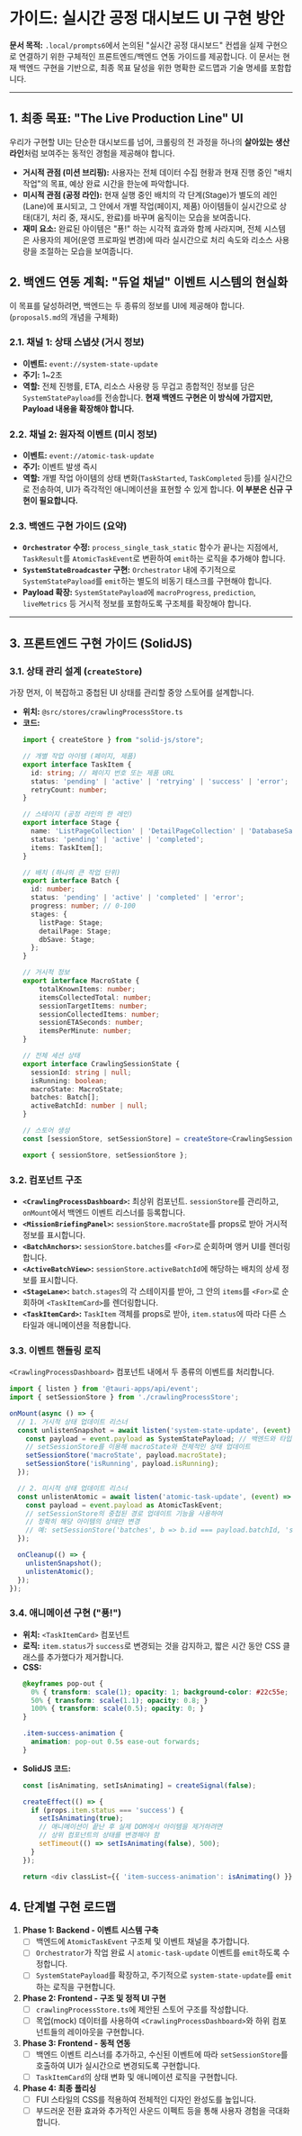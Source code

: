 # 가이드: 실시간 공정 대시보드 UI 구현 방안

**문서 목적:** `.local/prompts6`에서 논의된 "실시간 공정 대시보드" 컨셉을 실제 구현으로 연결하기 위한 구체적인 프론트엔드/백엔드 연동 가이드를 제공합니다. 이 문서는 현재 백엔드 구현을 기반으로, 최종 목표 달성을 위한 명확한 로드맵과 기술 명세를 포함합니다.

--- 

## 1. 최종 목표: "The Live Production Line" UI

우리가 구현할 UI는 단순한 대시보드를 넘어, 크롤링의 전 과정을 하나의 **살아있는 생산 라인**처럼 보여주는 동적인 경험을 제공해야 합니다.

-   **거시적 관점 (미션 브리핑):** 사용자는 전체 데이터 수집 현황과 현재 진행 중인 "배치 작업"의 목표, 예상 완료 시간을 한눈에 파악합니다.
-   **미시적 관점 (공정 라인):** 현재 실행 중인 배치의 각 단계(Stage)가 별도의 레인(Lane)에 표시되고, 그 안에서 개별 작업(페이지, 제품) 아이템들이 실시간으로 상태(대기, 처리 중, 재시도, 완료)를 바꾸며 움직이는 모습을 보여줍니다.
-   **재미 요소:** 완료된 아이템은 "푱!" 하는 시각적 효과와 함께 사라지며, 전체 시스템은 사용자의 제어(운영 프로파일 변경)에 따라 실시간으로 처리 속도와 리소스 사용량을 조절하는 모습을 보여줍니다.

## 2. 백엔드 연동 계획: "듀얼 채널" 이벤트 시스템의 현실화

이 목표를 달성하려면, 백엔드는 두 종류의 정보를 UI에 제공해야 합니다. (`proposal5.md`의 개념을 구체화)

### 2.1. 채널 1: 상태 스냅샷 (거시 정보)

-   **이벤트:** `event://system-state-update`
-   **주기:** 1~2초
-   **역할:** 전체 진행률, ETA, 리소스 사용량 등 무겁고 종합적인 정보를 담은 `SystemStatePayload`를 전송합니다. **현재 백엔드 구현은 이 방식에 가깝지만, Payload 내용을 확장해야 합니다.**

### 2.2. 채널 2: 원자적 이벤트 (미시 정보)

-   **이벤트:** `event://atomic-task-update`
-   **주기:** 이벤트 발생 즉시
-   **역할:** 개별 작업 아이템의 상태 변화(`TaskStarted`, `TaskCompleted` 등)를 실시간으로 전송하여, UI가 즉각적인 애니메이션을 표현할 수 있게 합니다. **이 부분은 신규 구현이 필요합니다.**

### 2.3. 백엔드 구현 가이드 (요약)

-   **`Orchestrator` 수정:** `process_single_task_static` 함수가 끝나는 지점에서, `TaskResult`를 `AtomicTaskEvent`로 변환하여 `emit`하는 로직을 추가해야 합니다.
-   **`SystemStateBroadcaster` 구현:** `Orchestrator` 내에 주기적으로 `SystemStatePayload`를 `emit`하는 별도의 비동기 태스크를 구현해야 합니다.
-   **Payload 확장:** `SystemStatePayload`에 `macroProgress`, `prediction`, `liveMetrics` 등 거시적 정보를 포함하도록 구조체를 확장해야 합니다.

--- 

## 3. 프론트엔드 구현 가이드 (SolidJS)

### 3.1. 상태 관리 설계 (`createStore`)

가장 먼저, 이 복잡하고 중첩된 UI 상태를 관리할 중앙 스토어를 설계합니다.

-   **위치:** `@src/stores/crawlingProcessStore.ts`
-   **코드:**
    ```typescript
    import { createStore } from "solid-js/store";

    // 개별 작업 아이템 (페이지, 제품)
    export interface TaskItem {
      id: string; // 페이지 번호 또는 제품 URL
      status: 'pending' | 'active' | 'retrying' | 'success' | 'error';
      retryCount: number;
    }

    // 스테이지 (공정 라인의 한 레인)
    export interface Stage {
      name: 'ListPageCollection' | 'DetailPageCollection' | 'DatabaseSave';
      status: 'pending' | 'active' | 'completed';
      items: TaskItem[];
    }

    // 배치 (하나의 큰 작업 단위)
    export interface Batch {
      id: number;
      status: 'pending' | 'active' | 'completed' | 'error';
      progress: number; // 0-100
      stages: {
        listPage: Stage;
        detailPage: Stage;
        dbSave: Stage;
      };
    }

    // 거시적 정보
    export interface MacroState {
        totalKnownItems: number;
        itemsCollectedTotal: number;
        sessionTargetItems: number;
        sessionCollectedItems: number;
        sessionETASeconds: number;
        itemsPerMinute: number;
    }

    // 전체 세션 상태
    export interface CrawlingSessionState {
      sessionId: string | null;
      isRunning: boolean;
      macroState: MacroState;
      batches: Batch[];
      activeBatchId: number | null;
    }

    // 스토어 생성
    const [sessionStore, setSessionStore] = createStore<CrawlingSessionState>(/* 초기 상태 */);

    export { sessionStore, setSessionStore };
    ```

### 3.2. 컴포넌트 구조

-   **`<CrawlingProcessDashboard>`:** 최상위 컴포넌트. `sessionStore`를 관리하고, `onMount`에서 백엔드 이벤트 리스너를 등록합니다.
-   **`<MissionBriefingPanel>`:** `sessionStore.macroState`를 props로 받아 거시적 정보를 표시합니다.
-   **`<BatchAnchors>`:** `sessionStore.batches`를 `<For>`로 순회하며 앵커 UI를 렌더링합니다.
-   **`<ActiveBatchView>`:** `sessionStore.activeBatchId`에 해당하는 배치의 상세 정보를 표시합니다.
-   **`<StageLane>`:** `batch.stages`의 각 스테이지를 받아, 그 안의 `items`를 `<For>`로 순회하며 `<TaskItemCard>`를 렌더링합니다.
-   **`<TaskItemCard>`:** `TaskItem` 객체를 props로 받아, `item.status`에 따라 다른 스타일과 애니메이션을 적용합니다.

### 3.3. 이벤트 핸들링 로직

`<CrawlingProcessDashboard>` 컴포넌트 내에서 두 종류의 이벤트를 처리합니다.

```typescript
import { listen } from '@tauri-apps/api/event';
import { setSessionStore } from './crawlingProcessStore';

onMount(async () => {
  // 1. 거시적 상태 업데이트 리스너
  const unlistenSnapshot = await listen('system-state-update', (event) => {
    const payload = event.payload as SystemStatePayload; // 백엔드와 타입 일치 필요
    // setSessionStore를 이용해 macroState와 전체적인 상태 업데이트
    setSessionStore('macroState', payload.macroState);
    setSessionStore('isRunning', payload.isRunning);
  });

  // 2. 미시적 상태 업데이트 리스너
  const unlistenAtomic = await listen('atomic-task-update', (event) => {
    const payload = event.payload as AtomicTaskEvent;
    // setSessionStore의 중첩된 경로 업데이트 기능을 사용하여
    // 정확히 해당 아이템의 상태만 변경
    // 예: setSessionStore('batches', b => b.id === payload.batchId, 'stages', s => s.name === payload.stageName, 'items', i => i.id === payload.itemId, 'status', payload.newStatus);
  });

  onCleanup(() => {
    unlistenSnapshot();
    unlistenAtomic();
  });
});
```

### 3.4. 애니메이션 구현 ("푱!")

-   **위치:** `<TaskItemCard>` 컴포넌트
-   **로직:** `item.status`가 `success`로 변경되는 것을 감지하고, 짧은 시간 동안 CSS 클래스를 추가했다가 제거합니다.
-   **CSS:**
    ```css
    @keyframes pop-out {
      0% { transform: scale(1); opacity: 1; background-color: #22c55e; }
      50% { transform: scale(1.1); opacity: 0.8; }
      100% { transform: scale(0.5); opacity: 0; }
    }

    .item-success-animation {
      animation: pop-out 0.5s ease-out forwards;
    }
    ```
-   **SolidJS 코드:**
    ```typescript
    const [isAnimating, setIsAnimating] = createSignal(false);

    createEffect(() => {
      if (props.item.status === 'success') {
        setIsAnimating(true);
        // 애니메이션이 끝난 후 실제 DOM에서 아이템을 제거하려면
        // 상위 컴포넌트의 상태를 변경해야 함
        setTimeout(() => setIsAnimating(false), 500);
      }
    });

    return <div classList={{ 'item-success-animation': isAnimating() }}>...</div>
    ```

## 4. 단계별 구현 로드맵

1.  **Phase 1: Backend - 이벤트 시스템 구축**
    -   [ ] 백엔드에 `AtomicTaskEvent` 구조체 및 이벤트 채널을 추가합니다.
    -   [ ] `Orchestrator`가 작업 완료 시 `atomic-task-update` 이벤트를 `emit`하도록 수정합니다.
    -   [ ] `SystemStatePayload`를 확장하고, 주기적으로 `system-state-update`를 `emit`하는 로직을 구현합니다.

2.  **Phase 2: Frontend - 구조 및 정적 UI 구현**
    -   [ ] `crawlingProcessStore.ts`에 제안된 스토어 구조를 작성합니다.
    -   [ ] 목업(mock) 데이터를 사용하여 `<CrawlingProcessDashboard>`와 하위 컴포넌트들의 레이아웃을 구현합니다.

3.  **Phase 3: Frontend - 동적 연동**
    -   [ ] 백엔드 이벤트 리스너를 추가하고, 수신된 이벤트에 따라 `setSessionStore`를 호출하여 UI가 실시간으로 변경되도록 구현합니다.
    -   [ ] `TaskItemCard`의 상태 변화 및 애니메이션 로직을 구현합니다.

4.  **Phase 4: 최종 폴리싱**
    -   [ ] FUI 스타일의 CSS를 적용하여 전체적인 디자인 완성도를 높입니다.
    -   [ ] 부드러운 전환 효과와 추가적인 사운드 이펙트 등을 통해 사용자 경험을 극대화합니다.
